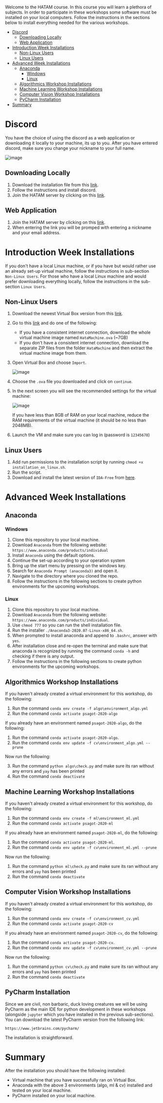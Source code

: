 Welcome to the HATAM course. In this course you will learn a plethora of subjects. In order to participate in these workshops some software must be installed on your local computers. Follow the instructions in the sections below to install everything needed for the various workshops.

- [Discord](#discord)
  * [Downloading Locally](#downloading-locally)
  * [Web Application](#web-application)
- [Introduction Week Installations](#introduction-week-installations)
  * [Non-Linux Users](#non-linux-users)
  * [Linux Users](#linux-users)
- [Advanced Week Installations](#advanced-week-installations)
  * [Anaconda](#anaconda)
    + [Windows](#windows)
    + [Linux](#linux)
  * [Algorithmics Workshop Installations](#algorithmics-workshop-installations)
  * [Machine Learning Workshop Installations](#machine-learning-workshop-installations)
  * [Computer Vision Workshop Installations](#computer-vision-workshop-installations)
  * [PyCharm Installation](#pycharm-installation)
- [Summary](#summary)

# Discord

You have the choice of using the discord as a web application or downloading it locally to your machine, its up to you. After you have entered discord, make sure you change your nickname to your full name.

![image](https://user-images.githubusercontent.com/38311688/90012201-9f65f900-dcab-11ea-9570-30a354828ed9.png)

## Downloading Locally

1. Download the installation file from this [link](https://discord.com/new/download).
2. Follow the instructions and install discord.
3. Join the HATAM server by clicking on this [link](https://discord.gg/EJcysAY).

## Web Application

1. Join the HATAM server by clicking on this [link](https://discord.gg/EJcysAY).
2. When entering the link you will be promped with entering a nickname and your email address.

# Introduction Week Installations

If you don't have a local Linux machine, or if you have but would rather use an already set-up virtual machine, follow the instructions in sub-section `Non-Linux Users`. For those who have a local Linux machine and would prefer downloading everything locally, follow the instructions in the sub-section `Linux Users`.

## Non-Linux Users

1. Download the newest Virtual Box version from this [link](https://www.virtualbox.org/wiki/Downloads).
2. Go to this [link](https://drive.google.com/drive/folders/1K_uQZUQykIimW44xKx2Azrn1jXxGuR49) and do one of the following:
    * If you have a consistent internet connection, download the whole virtual machine image named `HataMachine.ova` (~7GB)
    * If you don't have a consistent internet connection, download the separate ZIP files from the folder `HataMachine` and then extract the virtual machine image from them.
3. Open Virtual Box and choose `Import`.

    ![image](https://user-images.githubusercontent.com/38311688/90002771-c5839d00-dc9b-11ea-9773-6c4ec16d4b4b.png)

4. Choose the `.ova` file you downloaded and click on `continue`.
5. In the next screen you will see the recommended settings for the virtual machine:

    ![image](https://user-images.githubusercontent.com/38311688/90002795-d3d1b900-dc9b-11ea-9ff8-45d5880a8498.png)
    
    If you have less than 8GB of RAM on your local machine, reduce the RAM requirements of the virtual machine (it should be no less than 2048MB).

6. Launch the VM and make sure you can log in (password is `12345678`)

## Linux Users

1. Add run permissions to the installation script by running `chmod +x installation_on_linux.sh`.
2. Run the script.
3. Download and install the latest version of `IDA-Free` from [here](https://www.hex-rays.com/products/ida/support/download_freeware/).

# Advanced Week Installations

## Anaconda

### Windows

1. Clone this repository to your local machine.
2. Download `Anaconda` from the following website: `https://www.anaconda.com/products/individual`
3. Install `Anaconda` using the default options.
4. Continue the set-up according to your operation system
5. Bring up the start menu by pressing on the windows key.
6. Search for `Anaconda Prompt (anaconda3)` and open it.
7. Navigate to the directory where you cloned the repo.
8. Follow the instructions in the following sections to create python environments for the upcoming workshops.

### Linux

1. Clone this repository to your local machine.
2. Download `Anaconda` from the following website: `https://www.anaconda.com/products/individual`.
3. Use `chmod 777` so you can run the shell installation file.
4. Run the installer `./Anaconda3-2020.07-Linux-x86_64.sh`.
5. When prompted to install anaconda and append to `.bashrc`, answer with `yes`.
6. After installation close and re-open the terminal and make sure that anaconda is recognized by running the command `conda -h` and checking if there is any output.
7. Follow the instructions in the following sections to create python environments for the upcoming workshops.

## Algorithmics Workshop Installations

If you haven't already created a virtual environment for this workshop, do the following:

1. Run the command `conda env create -f algo\environment_algo.yml`
2. Run the command `conda activate psagot-2020-algo`

If you already have an environment named `psagot-2020-algo`, do the following:

1. Run the command `conda activate psagot-2020-algo`.
2. Run the command `conda env update -f cv\environment_algo.yml --prune`

Now run the following:

3. Run the command `python algo\check.py` and make sure its ran without any errors and `yay` has been printed
4. Run the command `conda deactivate`

## Machine Learning Workshop Installations

If you haven't already created a virtual environment for this workshop, do the following:

1. Run the command `conda env create -f ml\environment_ml.yml`
2. Run the command `conda activate psagot-2020-ml`

If you already have an environment named `psagot-2020-ml`, do the following:

1. Run the command `conda activate psagot-2020-ml`.
2. Run the command `conda env update -f cv\environment_ml.yml --prune`

Now run the following:

1. Run the command `python ml\check.py` and make sure its ran without any errors and `yay` has been printed
2. Run the command `conda deactivate`

## Computer Vision Workshop Installations

If you haven't already created a virtual environment for this workshop, do the following:

1. Run the command `conda env create -f cv\environment_cv.yml`
2. Run the command `conda activate psagot-2020-cv`

If you already have an environment named `psagot-2020-cv`, do the following:

1. Run the command `conda activate psagot-2020-cv`.
2. Run the command `conda env update -f cv\environment_cv.yml --prune`

Now run the following:

1. Run the command `python cv\check.py` and make sure its ran without any errors and `yay` has been printed
2. Run the command `conda deactivate`

## PyCharm Installation

Since we are civil, non barbaric, duck loving creatures we will be using PyCharm as the main IDE for python development in these workshops (alongside `jupyter` which you have installed in the previous sub-sections). You can download the latest PyCharm version from the following link:

`https://www.jetbrains.com/pycharm/`

The installation is straightforward.

# Summary

After the installation you should have the following installed:

* Virtual machine that you have successfully ran on Virtual Box.
* Anaconda with the above 3 environments (algo, ml & cv) installed and tested on your local machine.
* PyCharm installed on your local machine. 

